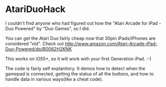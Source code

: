 AtariDuoHack
============

I couldn't find anyone who had figured out how the "Atari Arcade for iPad - Duo Powered" by "Duo Games", so I did.

You can get the Atari Duo fairly cheap now that 30pin iPads/iPhones are considered "old". Check out http://www.amazon.com/Atari-Arcade-iPad-Duo-Powered/dp/B0062H2KNK

This works on iOS5+, so it will work with your first Generation iPad. :-)

The code is fairly self explanitory. It demos how to detect when the gamepad is connected, getting the status of all the buttons, and how to handle data in various ways(like a cheat code).

